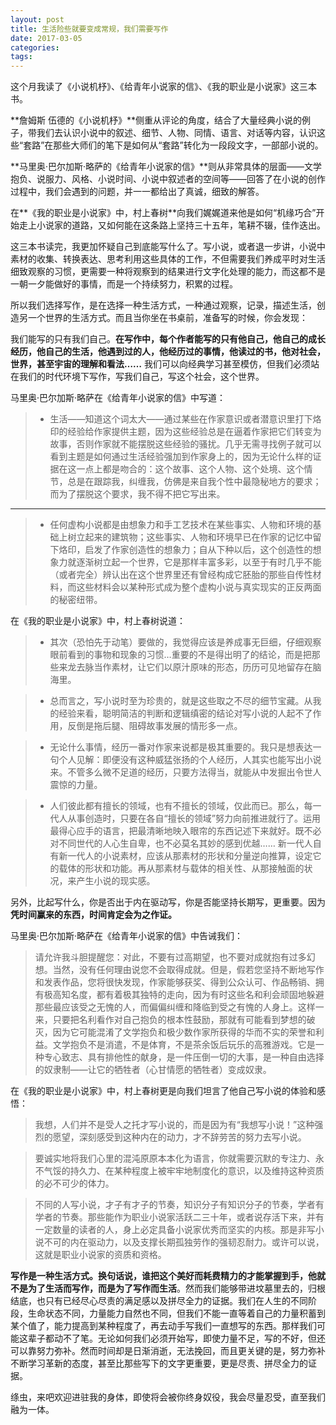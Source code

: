 ```yaml
---
layout: post
title: 生活险些就要变成常规，我们需要写作
date: 2017-03-05
categories: 
tags: 
---
```



这个月我读了《小说机杼》、《给青年小说家的信》、《我的职业是小说家》这三本书。

**詹姆斯 伍德的《小说机杼》**侧重从评论的角度，结合了大量经典小说的例子，带我们去认识小说中的叙述、细节、人物、同情、语言、对话等内容，认识这些“套路”在那些大师们的笔下是如何从“套路”转化为一段段文字，一部部小说的。

**马里奥·巴尔加斯·略萨的《给青年小说家的信》**则从非常具体的层面——文学抱负、说服力、风格、小说时间、小说中叙述者的空间等——回答了在小说的创作过程中，我们会遇到的问题，并一一都给出了真诚，细致的解答。

在**《我的职业是小说家》中，村上春树**向我们娓娓道来他是如何“机缘巧合”开始走上小说家的道路，又如何能在这条路上坚持三十五年，笔耕不辍，佳作迭出。

这三本书读完，我更加怀疑自己到底能写什么了。写小说，或者退一步讲，小说中素材的收集、转换表达、思考利用这些具体的工作，不但需要我们养成平时对生活细致观察的习惯，更需要一种将观察到的结果进行文字化处理的能力，而这都不是一朝一夕能做好的事情，而是一个持续努力，积累的过程。

所以我们选择写作，是在选择一种生活方式，一种通过观察，记录，描述生活，创造另一个世界的生活方式。而且当你坐在书桌前，准备写的时候，你会发现：

我们能写的只有我们自己。**在写作中，每个作者能写的只有他自己，他自己的成长经历，他自己的生活，他遇到过的人，他经历过的事情，他读过的书，他对社会，世界，甚至宇宙的理解和看法……** 我们可以向经典学习甚至模仿，但我们必须站在我们的时代环境下写作，写我们自己，写这个社会，这个世界。

马里奥·巴尔加斯·略萨在《给青年小说家的信》中写道：

> * 生活——知道这个词太大——通过某些在作家意识或者潜意识里打下烙印的经验给作家提供主题，因为这些经验总是在逼着作家把它们转变为故事，否则作家就不能摆脱这些经验的骚扰。几乎无需寻找例子就可以看到主题是如何通过生活经验强加到作家身上的，因为无论什么样的证据在这一点上都是吻合的：这个故事、这个人物、这个处境、这个情节，总是在跟踪我，纠缠我，仿佛是来自我个性中最隐秘地方的要求；而为了摆脱这个要求，我不得不把它写出来。
___ ___
>* 任何虚构小说都是由想象力和手工艺技术在某些事实、人物和环境的基础上树立起来的建筑物；这些事实、人物和环境早已在作家的记忆中留下烙印，启发了作家创造性的想象力；自从下种以后，这个创造性的想象力就逐渐树立起一个世界，它是那样丰富多彩，以至于有时几乎不能（或者完全）辨认出在这个世界里还有曾经构成它胚胎的那些自传性材料，而这些材料会以某种形式成为整个虚构小说与真实现实的正反两面的秘密纽带。

在《我的职业是小说家》中，村上春树说道：

> * 其次（恐怕先于动笔）要做的，我觉得应该是养成事无巨细，仔细观察眼前看到的事物和现象的习惯…重要的不是得出明了的结论，而是把那些来龙去脉当作素材，让它们以原汁原味的形态，历历可见地留存在脑海里。

> * 总而言之，写小说时至为珍贵的，就是这些取之不尽的细节宝藏。从我的经验来看，聪明简洁的判断和逻辑缜密的结论对写小说的人起不了作用，反倒是拖后腿、阻碍故事发展的情形多一点。

> * 无论什么事情，经历一番对作家来说都是极其重要的。我只是想表达一句个人见解：即便没有这种威猛张扬的个人经历，人其实也能写出小说来。不管多么微不足道的经历，只要方法得当，就能从中发掘出令世人震惊的力量。

> * 人们彼此都有擅长的领域，也有不擅长的领域，仅此而已。那么，每一代人从事创造时，只要在各自“擅长的领域”努力向前推进就行了。运用最得心应手的语言，把最清晰地映入眼帘的东西记述下来就好。既不必对不同世代的人心生自卑，也不必莫名其妙的感到优越…… 新一代人自有新一代人的小说素材，应该从那素材的形状和分量逆向推算，设定它的载体的形状和功能。再从那素材与载体的相关性、从那接触面的状况，来产生小说的现实感。

另外，比起写什么，你是否出于内在驱动写，你是否能坚持长期写，更重要。因为**凭时间赢来的东西，时间肯定会为之作证。**

马里奥·巴尔加斯·略萨在《给青年小说家的信》中告诫我们：

> 请允许我斗胆提醒您：对此，不要有过高期望，也不要对成就抱有过多幻想。当然，没有任何理由说您不会取得成就。但是，假若您坚持不断地写作和发表作品，您将很快发现，作家能够获奖、得到公众认可、作品畅销、拥有极高知名度，都有着极其独特的走向，因为有时这些名和利会顽固地躲避那些最应该受之无愧的人，而偏偏纠缠和降临到受之有愧的人身上。这样一来，只要把名利看作对自己抱负的根本性鼓励，那就有可能看到梦想的破灭，因为它可能混淆了文学抱负和极少数作家所获得的华而不实的荣誉和利益。文学抱负不是消遣，不是体育，不是茶余饭后玩乐的高雅游戏。它是一种专心致志、具有排他性的献身，是一件压倒一切的大事，是一种自由选择的奴隶制——让它的牺牲者（心甘情愿的牺牲者）变成奴隶。

在《我的职业是小说家》中，村上春树更是向我们坦言了他自己写小说的体验和感悟：

> 我想，人们并不是受人之托才写小说的，而是因为有“我想写小说！”这种强烈的愿望，深刻感受到这种内在的动力，才不辞劳苦的努力去写小说。

> 要诚实地将我们心里的混沌原原本本化为语言，你就需要沉默的专注力、永不气馁的持久力、在某种程度上被牢牢地制度化的意识，以及维持这种资质的必不可少的体力。

> 不同的人写小说，才子有才子的节奏，知识分子有知识分子的节奏，学者有学者的节奏。那些能作为职业小说家活跃二三十年，或者说存活下来，并有一定数量的读者的人，身上必定具备小说家优秀而坚实的内核。那是非写小说不可的内在驱动力，以及支撑长期孤独劳作的强韧忍耐力。或许可以说，这就是职业小说家的资质和资格。

**写作是一种生活方式。换句话说，谁把这个美好而耗费精力的才能掌握到手，他就不是为了生活而写作，而是为了写作而生活**。然而我们能够带进坟墓里去的，归根结底，也只有已经尽心尽责的满足感以及拼尽全力的证据。我们在人生的不同阶段，生命状态不同，力量能力自然也不同，但我们不能一直等着自己的力量积蓄到某个值了，能力提高到某种程度了，再去动手写我们一直想写的东西。那样我们可能这辈子都动不了笔。无论如何我们必须开始写，即使力量不足，写的不好，但还可以靠努力弥补。然而时间却是日渐消逝，无法挽回，而且更关键的是，努力弥补不断学习革新的态度，甚至比那些写下的文字更重要，更是尽责、拼尽全力的证据。

绦虫，来吧欢迎进驻我的身体，即使将会被你终身奴役，我会尽量忍受，直至我们融为一体。